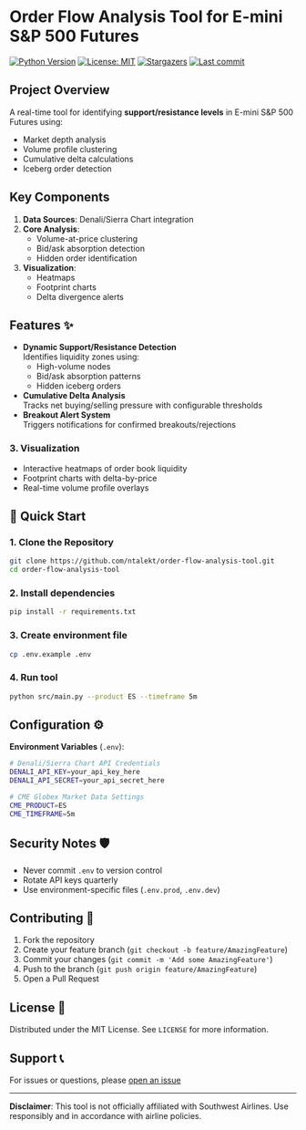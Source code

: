 # Order Flow Analysis Tool for E-mini S&P 500 Futures

[![Python Version](https://img.shields.io/badge/python-3.11%2B-blue)](https://www.python.org/)
[![License: MIT](https://img.shields.io/badge/License-MIT-blue.svg)](https://opensource.org/licenses/MIT)
[![Stargazers](https://img.shields.io/github/stars/ntalekt/order-flow-analysis-tool?style=flat)](https://github.com/ntalekt/order-flow-analysis-tool/stargazers)
[![Last commit](https://img.shields.io/github/last-commit/ntalekt/order-flow-analysis-tool?style=flat)](https://github.com/ntalekt/order-flow-analysis-tool/commits/master)

## Project Overview

A real-time tool for identifying **support/resistance levels** in E-mini S&P 500 Futures using:

- Market depth analysis
- Volume profile clustering
- Cumulative delta calculations
- Iceberg order detection

## Key Components
1. **Data Sources**: Denali/Sierra Chart integration
2. **Core Analysis**:
   - Volume-at-price clustering
   - Bid/ask absorption detection
   - Hidden order identification
3. **Visualization**:
   - Heatmaps
   - Footprint charts
   - Delta divergence alerts

## Features ✨

- **Dynamic Support/Resistance Detection**  
  Identifies liquidity zones using:
  - High-volume nodes
  - Bid/ask absorption patterns
  - Hidden iceberg orders
- **Cumulative Delta Analysis**  
  Tracks net buying/selling pressure with configurable thresholds
- **Breakout Alert System**  
  Triggers notifications for confirmed breakouts/rejections

### 3. **Visualization**
- Interactive heatmaps of order book liquidity
- Footprint charts with delta-by-price
- Real-time volume profile overlays

## 🚀 Quick Start

### 1. Clone the Repository
```bash
git clone https://github.com/ntalekt/order-flow-analysis-tool.git
cd order-flow-analysis-tool
```

### 2. Install dependencies
```bash
pip install -r requirements.txt
```

### 3. Create environment file
```bash
cp .env.example .env
```

### 4. Run tool
```bash
python src/main.py --product ES --timeframe 5m
```

## Configuration ⚙️

**Environment Variables** (`.env`):
```bash
# Denali/Sierra Chart API Credentials
DENALI_API_KEY=your_api_key_here
DENALI_API_SECRET=your_api_secret_here

# CME Globex Market Data Settings
CME_PRODUCT=ES
CME_TIMEFRAME=5m
```

## Security Notes 🛡

- Never commit `.env` to version control
- Rotate API keys quarterly
- Use environment-specific files (`.env.prod`, `.env.dev`)

## Contributing 🤝

1. Fork the repository
2. Create your feature branch (`git checkout -b feature/AmazingFeature`)
3. Commit your changes (`git commit -m 'Add some AmazingFeature'`)
4. Push to the branch (`git push origin feature/AmazingFeature`)
5. Open a Pull Request

## License 📜

Distributed under the MIT License. See `LICENSE` for more information.

## Support 📞

For issues or questions, please [open an issue](https://github.com/ntalekt/order-flow-analysis-tool/issues)

---

**Disclaimer**: This tool is not officially affiliated with Southwest Airlines. Use responsibly and in accordance with airline policies.
